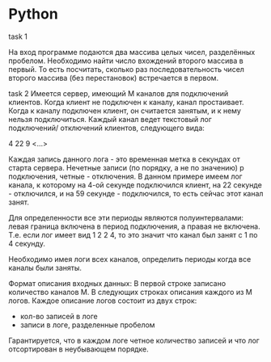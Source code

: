 # Python
task 1 

На вход программе подаются два массива целых чисел, разделённых пробелом. Необходимо найти число вхождений второго
массива в первый. То есть посчитать, сколько раз последовательность чисел второго массива (без перестановок) встречается в
первом.

task 2
Имеется сервер, имеющий М каналов для подключений клиентов. Когда клиент не подключен к каналу, канал простаивает. Когда к
каналу подключен клиент, он считается занятым, и к нему нельзя подключиться. Каждый канал ведет текстовый лог подключений/
отключений клиентов, следующего вида:

4 22 9 <...>

Каждая запись данного лога - это временная метка в секундах от старта сервера. Нечетные записи (по порядку, а не по значению) р
подключения, четные - отключения. В данном примере имеем лог канала, к которому на 4-ой секунде подключился клиент, на 22
секунде - отключился, и на 59 секунде - подключился, то есть сейчас этот канал занят.

Для определенности все эти периоды являются полуинтервалами: левая граница включена в период подключения, а правая не
включена. Т.е. если лог имеет вид 1 2 2 4, то это значит что канал был занят с 1 по 4 секунду.

Необходимо имея логи всех каналов, определить периоды когда все каналы были заняты.

Формат описания входных данных:
В первой строке записано количество каналов М. В следующих строках описания каждого из М логов.
Каждое описание логов состоит из двух строк:

- кол-во записей в логе
- записи в логе, разделенные пробелом

Гарантируется, что в каждом логе четное количество записей и что лог отсортирован в неубывающем порядке.
